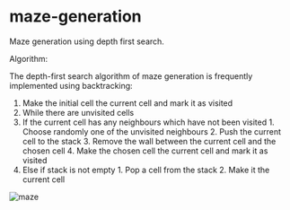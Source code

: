 # maze-generation

Maze generation using depth first search.

Algorithm:

The depth-first search algorithm of maze generation is frequently implemented using backtracking:

1. Make the initial cell the current cell and mark it as visited
2. While there are unvisited cells
  1. If the current cell has any neighbours which have not been visited
    1. Choose randomly one of the unvisited neighbours
    2. Push the current cell to the stack
    3. Remove the wall between the current cell and the chosen cell
    4. Make the chosen cell the current cell and mark it as visited
  2. Else if stack is not empty
    1. Pop a cell from the stack
    2. Make it the current cell

![maze](https://i.imgur.com/uFbP5Sw.gif)

